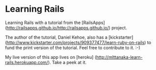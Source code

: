 Learning Rails
  ==
  Learning Rails with a tutorial from the [RailsApps] (http://railsapps.github.io/http://railsapps.github.io/) project.
	
  The author of the tutorial, Daniel Kehoe, also has a [kickstarter] (http://www.kickstarter.com/projects/909377477/learn-ruby-on-rails) 
  to fund the print version of the tutorial.  Feel free to contribute to it.  :-)
  
  My live version of this app lives on [heroku] (http://mlttanaka-learn-rails.herokuapp.com/). Take a peek at it.
	
  

